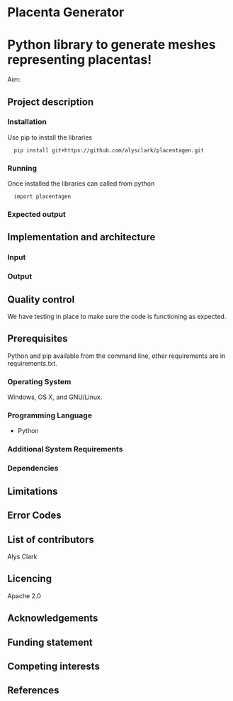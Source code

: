 # Placenta Generator
# Python library to generate meshes representing placentas!

Aim:

## Project description


### Installation

Use pip to install the libraries
```
  pip install git+https://github.com/alysclark/placentagen.git
```
### Running

Once installed the libraries can called from python
```
  import placentagen
```

### Expected output

## Implementation and architecture


### Input

### Output


## Quality control

We have testing in place to make sure the code is functioning as expected.

## Prerequisites

Python and pip available from the command line, other requirements are in requirements.txt.

### Operating System

Windows, OS X, and GNU/Linux.

### Programming Language
- Python

### Additional System Requirements

### Dependencies

## Limitations

## Error Codes

## List of contributors
Alys Clark

## Licencing
Apache 2.0
## Acknowledgements

## Funding statement

## Competing interests

## References





